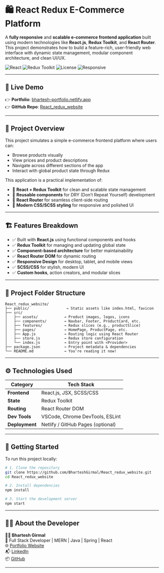 # 🛍️ React Redux E-Commerce Platform

A **fully responsive** and **scalable e-commerce frontend application** built using modern technologies like **React.js**, **Redux Toolkit**, and **React Router**. This project demonstrates how to build a feature-rich, user-friendly web interface with dynamic state management, modular component architecture, and clean UI/UX.

![React](https://img.shields.io/badge/-React-61DAFB?style=flat-square&logo=react&logoColor=black)
![Redux Toolkit](https://img.shields.io/badge/-Redux%20Toolkit-764ABC?style=flat-square&logo=redux)
![License](https://img.shields.io/badge/License-MIT-green.svg)
![Responsive](https://img.shields.io/badge/-Responsive-blue?style=flat-square)

---

## 🔗 Live Demo

👉 **Portfolio**: [bhartesh-portfolio.netlify.app](https://bhartesh-portfolio.netlify.app)  
👉 **GitHub Repo**: [React_redux_website](https://github.com/BharteshGirmal/React_redux_website)

---

## 🧠 Project Overview

This project simulates a simple e-commerce frontend platform where users can:

- Browse products visually
- View prices and product descriptions
- Navigate across different sections of the app
- Interact with global product state through Redux

This application is a practical implementation of:

- 🔄 **React + Redux Toolkit** for clean and scalable state management
- 🧱 **Reusable components** for DRY (Don’t Repeat Yourself) development
- 🔗 **React Router** for seamless client-side routing
- 🎨 **Modern CSS/SCSS styling** for responsive and polished UI

---

## 🏗️ Features Breakdown

- ✅ Built with **React.js** using functional components and hooks  
- ✅ **Redux Toolkit** for managing and updating global state  
- ✅ **Component-based architecture** for better maintainability  
- ✅ **React Router DOM** for dynamic routing  
- ✅ **Responsive Design** for desktop, tablet, and mobile views  
- ✅ **SCSS/CSS** for stylish, modern UI  
- ✅ **Custom hooks**, action creators, and modular slices  

---

## 📁 Project Folder Structure

```
React_redux_website/
├── public/                 → Static assets like index.html, favicon
├── src/
│   ├── assets/            → Product images, logos, icons
│   ├── components/        → Navbar, Footer, ProductCard, etc.
│   ├── features/          → Redux slices (e.g., productSlice)
│   ├── pages/             → HomePage, ProductPage, etc.
│   ├── App.js             → Routing logic using React Router
│   ├── store.js           → Redux store configuration
│   └── index.js           → Entry point with <Provider>
├── package.json           → Project metadata & dependencies
└── README.md              → You're reading it now!
```

---

## ⚙️ Technologies Used

| Category         | Tech Stack                            |
|------------------|----------------------------------------|
| **Frontend**     | React.js, JSX, SCSS/CSS               |
| **State**        | Redux Toolkit                         |
| **Routing**      | React Router DOM                      |
| **Dev Tools**    | VSCode, Chrome DevTools, ESLint       |
| **Deployment**   | Netlify / GitHub Pages (optional)     |

---

## 🚀 Getting Started

To run this project locally:

```bash
# 1. Clone the repository
git clone https://github.com/BharteshGirmal/React_redux_website.git
cd React_redux_website

# 2. Install dependencies
npm install

# 3. Start the development server
npm start
```

---

## 🙋‍♂️ About the Developer

**👨‍💻 Bhartesh Girmal**  
💼 Full Stack Developer | MERN | Java | Spring | React  
🌐 [Portfolio Website](https://bhartesh-portfolio.netlify.app)  
📬 [LinkedIn](https://www.linkedin.com/in/bhartesh-girmal)  
📦 [GitHub](https://github.com/BharteshGirmal)

---


